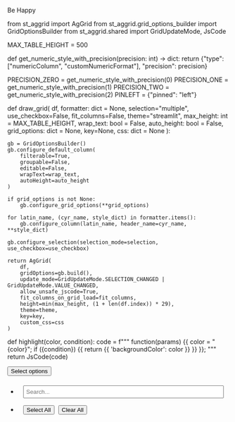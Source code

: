 Be Happy


from st_aggrid import AgGrid
from st_aggrid.grid_options_builder import GridOptionsBuilder
from st_aggrid.shared import GridUpdateMode, JsCode

MAX_TABLE_HEIGHT = 500


def get_numeric_style_with_precision(precision: int) -> dict:
    return {"type": ["numericColumn", "customNumericFormat"], "precision": precision}


PRECISION_ZERO = get_numeric_style_with_precision(0)
PRECISION_ONE = get_numeric_style_with_precision(1)
PRECISION_TWO = get_numeric_style_with_precision(2)
PINLEFT = {"pinned": "left"}


def draw_grid(
        df,
        formatter: dict = None,
        selection="multiple",
        use_checkbox=False,
        fit_columns=False,
        theme="streamlit",
        max_height: int = MAX_TABLE_HEIGHT,
        wrap_text: bool = False,
        auto_height: bool = False,
        grid_options: dict = None,
        key=None,
        css: dict = None
):

    gb = GridOptionsBuilder()
    gb.configure_default_column(
        filterable=True,
        groupable=False,
        editable=False,
        wrapText=wrap_text,
        autoHeight=auto_height
    )

    if grid_options is not None:
        gb.configure_grid_options(**grid_options)

    for latin_name, (cyr_name, style_dict) in formatter.items():
        gb.configure_column(latin_name, header_name=cyr_name, **style_dict)

    gb.configure_selection(selection_mode=selection, use_checkbox=use_checkbox)

    return AgGrid(
        df,
        gridOptions=gb.build(),
        update_mode=GridUpdateMode.SELECTION_CHANGED | GridUpdateMode.VALUE_CHANGED,
        allow_unsafe_jscode=True,
        fit_columns_on_grid_load=fit_columns,
        height=min(max_height, (1 + len(df.index)) * 29),
        theme=theme,
        key=key,
        custom_css=css
    )


def highlight(color, condition):
    code = f"""
        function(params) {{
            color = "{color}";
            if ({condition}) {{
                return {{
                    'backgroundColor': color
                }}
            }}
        }};
    """
    return JsCode(code)



<!DOCTYPE html>
<html lang="en">
<head>
  <meta charset="UTF-8">
  <title>Bootstrap 5 Multiselect with Search, Select All & Clear All</title>
  <link href="https://cdn.jsdelivr.net/npm/bootstrap@5.3.2/dist/css/bootstrap.min.css" rel="stylesheet">
  <style>
    .multiselect-container {
      position: relative;
    }

    .dropdown-menu {
      max-height: 300px;
      overflow-y: auto;
      width: 100%;
    }

    .search-box, .action-buttons {
      padding: 8px 12px;
    }

    .search-box input {
      width: 100%;
      padding: 5px;
    }

    .dropdown-item input[type="checkbox"] {
      margin-right: 8px;
    }

    .action-buttons button {
      margin-right: 5px;
    }
  </style>
</head>
<body class="p-5">

<div class="multiselect-container">
  <button class="btn btn-outline-primary w-100 dropdown-toggle" type="button" id="multiselectDropdown" data-bs-toggle="dropdown" aria-expanded="false">
    Select options
  </button>
  <ul class="dropdown-menu" aria-labelledby="multiselectDropdown">
    <li class="search-box">
      <input type="text" id="searchInput" placeholder="Search...">
    </li>
    <li class="action-buttons d-flex justify-content-between">
      <button class="btn btn-sm btn-success" id="selectAllBtn">Select All</button>
      <button class="btn btn-sm btn-danger" id="clearAllBtn">Clear All</button>
    </li>
    <div id="optionsContainer">
      <!-- Options will appear here -->
    </div>
  </ul>
</div>

<script src="https://cdn.jsdelivr.net/npm/bootstrap@5.3.2/dist/js/bootstrap.bundle.min.js"></script>
<script>
  const options = ['Apple', 'Banana', 'Cherry', 'Date', 'Grape', 'Mango', 'Orange', 'Peach', 'Pear', 'Pineapple', 'Strawberry'];
  const optionsContainer = document.getElementById('optionsContainer');
  const searchInput = document.getElementById('searchInput');
  const dropdownButton = document.getElementById('multiselectDropdown');
  const selectAllBtn = document.getElementById('selectAllBtn');
  const clearAllBtn = document.getElementById('clearAllBtn');

  function renderOptions(filter = '') {
    optionsContainer.innerHTML = '';
    options
      .filter(option => option.toLowerCase().includes(filter.toLowerCase()))
      .forEach(option => {
        const li = document.createElement('li');
        li.className = 'dropdown-item';
        li.innerHTML = `<input type="checkbox" value="${option}"> ${option}`;
        optionsContainer.appendChild(li);
      });
  }

  function updateDropdownText() {
    const selected = [];
    optionsContainer.querySelectorAll('input[type="checkbox"]:checked').forEach(checkbox => {
      selected.push(checkbox.value);
    });
    dropdownButton.innerText = selected.length ? selected.join(', ') : 'Select options';
  }

  searchInput.addEventListener('input', () => {
    renderOptions(searchInput.value);
    updateCheckboxListeners();
  });

  function updateCheckboxListeners() {
    optionsContainer.querySelectorAll('input[type="checkbox"]').forEach(checkbox => {
      checkbox.addEventListener('change', updateDropdownText);
    });
  }

  selectAllBtn.addEventListener('click', () => {
    optionsContainer.querySelectorAll('input[type="checkbox"]').forEach(checkbox => {
      checkbox.checked = true;
    });
    updateDropdownText();
  });

  clearAllBtn.addEventListener('click', () => {
    optionsContainer.querySelectorAll('input[type="checkbox"]').forEach(checkbox => {
      checkbox.checked = false;
    });
    updateDropdownText();
  });

  renderOptions();
  updateCheckboxListeners();
</script>

</body>
</html>
